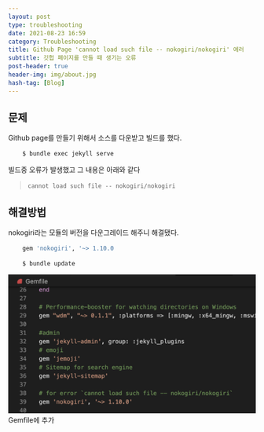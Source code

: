 ```yaml
---
layout: post
type: troubleshooting
date: 2021-08-23 16:59
category: Troubleshooting
title: Github Page 'cannot load such file -- nokogiri/nokogiri' 에러
subtitle: 깃헙 페이지를 만들 때 생기는 오류
post-header: true
header-img: img/about.jpg
hash-tag: [Blog]
---
```


## 문제

Github page를 만들기 위해서 소스를 다운받고 빌드를 했다.
```bash
    $ bundle exec jekyll serve
```
빌드중 오류가 발생했고 그 내용은 아래와 같다   
> `cannot load such file -- nokogiri/nokogiri`

 

## 해결방법

nokogiri라는 모듈의 버전을 다운그레이드 해주니 해결됐다.
 

```ruby
    gem 'nokogiri', '~> 1.10.0
```
```bash
    $ bundle update
```

<img src="./img/addToGemfile.png" style="zoom:50%">
<figcaption>Gemfile에 추가</figcaption>